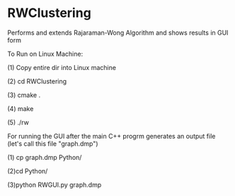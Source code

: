 # RWClustering
Performs and extends Rajaraman-Wong Algorithm and shows results in GUI form

To Run on Linux Machine:


(1) Copy entire dir into Linux machine


(2) cd RWClustering


(3) cmake .


(4) make


(5) ./rw

For running the GUI after the main C++ progrm generates an output file (let's call this file "graph.dmp")

(1) cp graph.dmp Python/

(2)cd Python/

(3)python RWGUI.py graph.dmp
